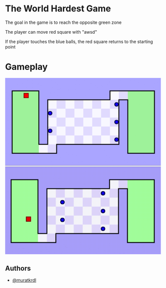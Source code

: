 
# The World Hardest Game

The goal in the game is to reach the opposite green zone

The player can move red square with "awsd"

If the player touches the blue balls, the red square returns to the starting point


# Gameplay

<img src="https://github.com/muratkrdl/The-World-Hardest-Game/blob/main/Picture.png" width="auto">

<img src="https://github.com/muratkrdl/The-World-Hardest-Game/blob/main/Gameplay.gif" width="auto">


## Authors

- [@muratkrdl](https://github.com/muratkrdl)


